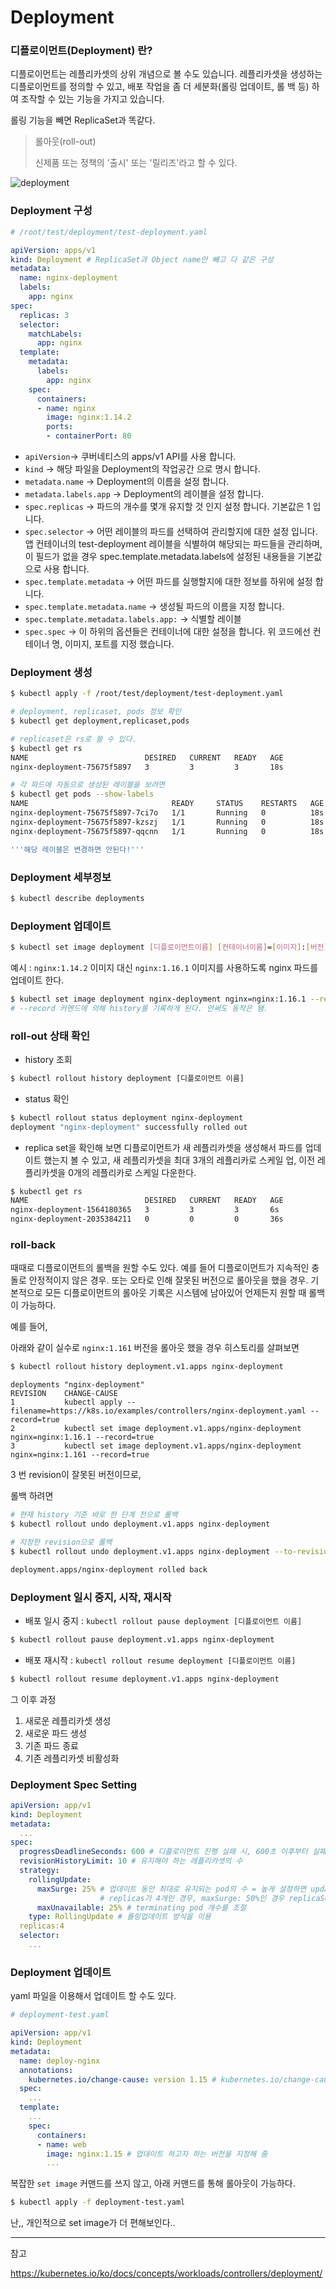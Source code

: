 # Deployment

### **디플로이먼트(Deployment) 란?**

디플로이먼트는 레플리카셋의 상위 개념으로 볼 수도 있습니다. 레플리카셋을 생성하는 디플로이먼트를 정의할 수 있고, 배포 작업을 좀 더 세분화(롤링 업데이트, 롤 백 등) 하여 조작할 수 있는 기능을 가지고 있습니다.

롤링 기능을 빼면 ReplicaSet과 똑같다.

> 롤아웃(roll-out)
>
> 신제품 또는 정책의 '출시' 또는 '릴리즈'라고 할 수 있다.

![deployment](./img/deployment)

### Deployment 구성

```yaml
# /root/test/deployment/test-deployment.yaml

apiVersion: apps/v1
kind: Deployment # ReplicaSet과 Object name만 빼고 다 같은 구성
metadata:
  name: nginx-deployment
  labels:
    app: nginx
spec:
  replicas: 3
  selector:
    matchLabels:
      app: nginx
  template:
    metadata:
      labels:
        app: nginx
    spec:
      containers:
      - name: nginx
        image: nginx:1.14.2
        ports:
        - containerPort: 80
```

- `apiVersion`→ 쿠버네티스의 apps/v1 API를 사용 합니다.
- `kind` → 해당 파일을 Deployment의 작업공간 으로 명시 합니다.
- `metadata.name` → Deployment의 이름을 설정 합니다.
- `metadata.labels.app` → Deployment의 레이블을 설정 합니다.
- `spec.replicas` → 파드의 개수를 몇개 유지할 것 인지 설정 합니다. 기본값은 1 입니다.
- `spec.selector` → 어떤 레이블의 파드를 선택하여 관리할지에 대한 설정 입니다. 앱 컨테이너의 test-deployment 레이블을 식별하여 해당되는 파드들을 관리하며, 이 필드가 없을 경우 spec.template.metadata.labels에 설정된 내용들을 기본값으로 사용 합니다.
- `spec.template.metadata` → 어떤 파드를 실행할지에 대한 정보를 하위에 설정 합니다.
- `spec.template.metadata.name` → 생성될 파드의 이름을 지정 합니다.
- `spec.template.metadata.labels.app:` → 식별할 레이블
- `spec.spec` → 이 하위의 옵션들은 컨테이너에 대한 설정을 합니다. 위 코드에선 컨테이너 명, 이미지, 포트를 지정 했습니다.



### Deployment 생성

```bash
$ kubectl apply -f /root/test/deployment/test-deployment.yaml
```



```bash
# deployment, replicaset, pods 정보 확인
$ kubectl get deployment,replicaset,pods

# replicaset은 rs로 쓸 수 있다.
$ kubectl get rs
NAME                          DESIRED   CURRENT   READY   AGE
nginx-deployment-75675f5897   3         3         3       18s

# 각 파드에 자동으로 생성된 레이블을 보려면
$ kubectl get pods --show-labels
NAME                                READY     STATUS    RESTARTS   AGE       LABELS
nginx-deployment-75675f5897-7ci7o   1/1       Running   0          18s       app=nginx,pod-template-hash=3123191453
nginx-deployment-75675f5897-kzszj   1/1       Running   0          18s       app=nginx,pod-template-hash=3123191453
nginx-deployment-75675f5897-qqcnn   1/1       Running   0          18s       app=nginx,pod-template-hash=3123191453

'''해당 레이블은 변경하면 안된다!'''
```





### Deployment 세부정보

```bash
$ kubectl describe deployments
```





### Deployment 업데이트

```bash
$ kubectl set image deployment [디플로이먼트이름] [컨테이너이름]=[이미지]:[버전]
```

예시 : `nginx:1.14.2` 이미지 대신 `nginx:1.16.1` 이미지를 사용하도록 nginx 파드를 업데이트 한다.

```bash
$ kubectl set image deployment nginx-deployment nginx=nginx:1.16.1 --record
# --record 커멘드에 의해 history를 기록하게 된다. 안써도 동작은 됌.
```



### roll-out 상태 확인

* history 조회

```bash
$ kubectl rollout history deployment [디플로이먼트 이름]
```

* status 확인

```bash
$ kubectl rollout status deployment nginx-deployment
deployment "nginx-deployment" successfully rolled out
```

* replica set을 확인해 보면 디플로이먼트가 새 레플리카셋을 생성해서 파드를 업데이트 했는지 볼 수 있고, 새 레플리카셋을 최대 3개의 레플리카로 스케일 업, 이전 레플리카셋을 0개의 레플리카로 스케일 다운한다.

```bash
$ kubectl get rs
NAME                          DESIRED   CURRENT   READY   AGE
nginx-deployment-1564180365   3         3         3       6s
nginx-deployment-2035384211   0         0         0       36s
```



### roll-back

때때로 디플로이먼트의 롤백을 원할 수도 있다. 예를 들어 디플로이먼트가 지속적인 충돌로 안정적이지 않은 경우.  또는 오타로 인해 잘못된 버전으로 롤아웃을 했을 경우. 기본적으로 모든 디플로이먼트의 롤아웃 기록은 시스템에 남아있어 언제든지 원할 때 롤백이 가능하다.

예를 들어,

아래와 같이 실수로 `nginx:1.161` 버전을 롤아웃 했을 경우 히스토리를 살펴보면

```bash
$ kubectl rollout history deployment.v1.apps nginx-deployment
```

```
deployments "nginx-deployment"
REVISION    CHANGE-CAUSE
1           kubectl apply --filename=https://k8s.io/examples/controllers/nginx-deployment.yaml --record=true
2           kubectl set image deployment.v1.apps/nginx-deployment nginx=nginx:1.16.1 --record=true
3           kubectl set image deployment.v1.apps/nginx-deployment nginx=nginx:1.161 --record=true
```

3 번 revision이 잘못된 버전이므로,

롤백 하려면

```bash
# 현재 history 기준 바로 한 단계 전으로 롤백
$ kubectl rollout undo deployment.v1.apps nginx-deployment

# 지정한 revision으로 롤백
$ kubectl rollout undo deployment.v1.apps nginx-deployment --to-revision=2
```

```bash
deployment.apps/nginx-deployment rolled back
```



### Deployment 일시 중지, 시작, 재시작

- 배포 일시 중지 : `kubectl rollout pause deployment [디플로이먼트 이름]`

```bash
$ kubectl rollout pause deployment.v1.apps nginx-deployment
```

- 배포 재시작 : `kubectl rollout resume deployment [디플로이먼트 이름]`

```bash
$ kubectl rollout resume deployment.v1.apps nginx-deployment
```

그 이후 과정

1. 새로운 레플리카셋 생성
2. 새로운 파드 생성
3. 기존 파드 종료
4. 기존 레플리카셋 비활성화



### Deployment Spec Setting

```yaml
apiVersion: app/v1
kind: Deployment
metadata:
  ...
spec:
  progressDeadlineSeconds: 600 # 디플로이먼트 진행 실패 시, 600초 이후부터 실패로 간주하고 원인을 파악
  revisionHistoryLimit: 10 # 유지해야 하는 레플리카셋의 수
  strategy:
    rollingUpdate:
      maxSurge: 25% # 업데이트 동안 최대로 유지되는 pod의 수 = 높게 설정하면 update가 빠름
                    # replicas가 4개인 경우, maxSurge: 50%인 경우 replicaSet을 4 x 50% = 6개 까지 유지 가능하므로 동시에 2개씩 update가 가능, rollout 속도 조절할 때 사용
      maxUnavailable: 25% # terminating pod 개수를 조절
    type: RollingUpdate # 롤링업데이트 방식을 이용
  replicas:4
  selector:
    ...
```



### Deployment 업데이트

yaml 파일을 이용해서 업데이트 할 수도 있다.

```yaml
# deployment-test.yaml

apiVersion: app/v1
kind: Deployment
metadata:
  name: deploy-nginx
  annotations:
    kubernetes.io/change-cause: version 1.15 # kubernetes.io/change-cause에 업데이트 하고자 하는 버전을 지정해 줌
  spec:
    ...
  template:
    ...
    spec:
      containers:
      - name: web
        image: nginx:1.15 # 업데이트 하고자 하는 버전을 지정해 줌
        ...
```

복잡한 `set image` 커맨드를 쓰지 않고, 아래 커맨드를 통해 롤아웃이 가능하다.

```bash
$ kubectl apply -f deployment-test.yaml
```



난,, 개인적으로 set image가 더 편해보인다..



---

참고

https://kubernetes.io/ko/docs/concepts/workloads/controllers/deployment/

